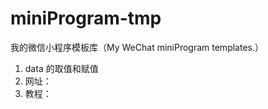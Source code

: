 # miniProgram-tmp
我的微信小程序模板库（My WeChat miniProgram templates.）
<ol>
  <li>data 的取值和赋值</li>
  <li>网址：</li>
  <li>教程：</li>
</ol>